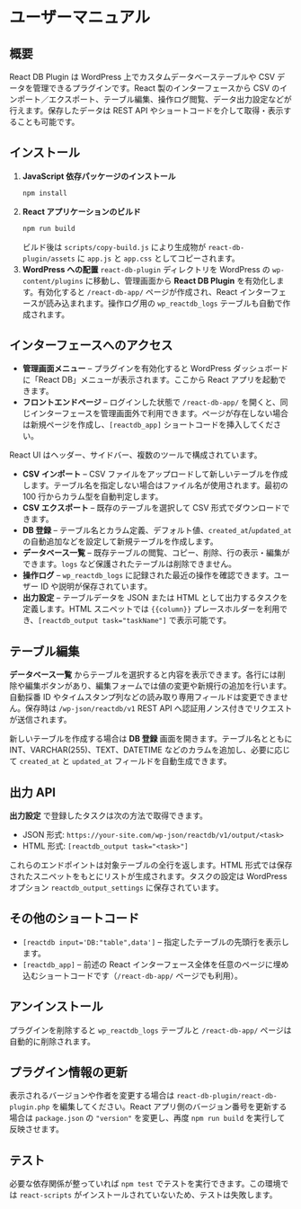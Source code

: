 # ユーザーマニュアル

## 概要

React DB Plugin は WordPress 上でカスタムデータベーステーブルや CSV データを管理できるプラグインです。React 製のインターフェースから CSV のインポート／エクスポート、テーブル編集、操作ログ閲覧、データ出力設定などが行えます。保存したデータは REST API やショートコードを介して取得・表示することも可能です。

## インストール

1. **JavaScript 依存パッケージのインストール**
   ```bash
   npm install
   ```
2. **React アプリケーションのビルド**
   ```bash
   npm run build
   ```
   ビルド後は `scripts/copy-build.js` により生成物が `react-db-plugin/assets` に `app.js` と `app.css` としてコピーされます。
3. **WordPress への配置**
   `react-db-plugin` ディレクトリを WordPress の `wp-content/plugins` に移動し、管理画面から **React DB Plugin** を有効化します。有効化すると `/react-db-app/` ページが作成され、React インターフェースが読み込まれます。操作ログ用の `wp_reactdb_logs` テーブルも自動で作成されます。

## インターフェースへのアクセス

* **管理画面メニュー** – プラグインを有効化すると WordPress ダッシュボードに「React DB」メニューが表示されます。ここから React アプリを起動できます。
* **フロントエンドページ** – ログインした状態で `/react-db-app/` を開くと、同じインターフェースを管理画面外で利用できます。ページが存在しない場合は新規ページを作成し、`[reactdb_app]` ショートコードを挿入してください。

React UI はヘッダー、サイドバー、複数のツールで構成されています。

- **CSV インポート** – CSV ファイルをアップロードして新しいテーブルを作成します。テーブル名を指定しない場合はファイル名が使用されます。最初の 100 行からカラム型を自動判定します。
- **CSV エクスポート** – 既存のテーブルを選択して CSV 形式でダウンロードできます。
- **DB 登録** – テーブル名とカラム定義、デフォルト値、`created_at`/`updated_at` の自動追加などを設定して新規テーブルを作成します。
- **データベース一覧** – 既存テーブルの閲覧、コピー、削除、行の表示・編集ができます。`logs` など保護されたテーブルは削除できません。
- **操作ログ** – `wp_reactdb_logs` に記録された最近の操作を確認できます。ユーザー ID や説明が保存されています。
- **出力設定** – テーブルデータを JSON または HTML として出力するタスクを定義します。HTML スニペットでは `{{column}}` プレースホルダーを利用でき、`[reactdb_output task="taskName"]` で表示可能です。

## テーブル編集

**データベース一覧** からテーブルを選択すると内容を表示できます。各行には削除や編集ボタンがあり、編集フォームでは値の変更や新規行の追加を行います。自動採番 ID やタイムスタンプ列などの読み取り専用フィールドは変更できません。保存時は `/wp-json/reactdb/v1` REST API へ認証用ノンス付きでリクエストが送信されます。

新しいテーブルを作成する場合は **DB 登録** 画面を開きます。テーブル名とともに INT、VARCHAR(255)、TEXT、DATETIME などのカラムを追加し、必要に応じて `created_at` と `updated_at` フィールドを自動生成できます。

## 出力 API

**出力設定** で登録したタスクは次の方法で取得できます。

- JSON 形式: `https://your-site.com/wp-json/reactdb/v1/output/<task>`
- HTML 形式: `[reactdb_output task="<task>"]`

これらのエンドポイントは対象テーブルの全行を返します。HTML 形式では保存されたスニペットをもとにリストが生成されます。タスクの設定は WordPress オプション `reactdb_output_settings` に保存されています。

## その他のショートコード

- `[reactdb input='DB:"table",data']` – 指定したテーブルの先頭行を表示します。
- `[reactdb_app]` – 前述の React インターフェース全体を任意のページに埋め込むショートコードです（`/react-db-app/` ページでも利用）。

## アンインストール

プラグインを削除すると `wp_reactdb_logs` テーブルと `/react-db-app/` ページは自動的に削除されます。

## プラグイン情報の更新

表示されるバージョンや作者を変更する場合は `react-db-plugin/react-db-plugin.php` を編集してください。React アプリ側のバージョン番号を更新する場合は `package.json` の `"version"` を変更し、再度 `npm run build` を実行して反映させます。

## テスト

必要な依存関係が整っていれば `npm test` でテストを実行できます。この環境では `react-scripts` がインストールされていないため、テストは失敗します。
